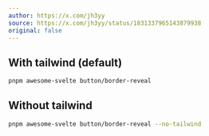 ```yaml
---
author: https://x.com/jh3yy
source: https://x.com/jh3yy/status/1831337965143879938
original: false
---
```


## With tailwind (default)

```bash
pnpm awesome-svelte button/border-reveal
```

## Without tailwind

```bash
pnpm awesome-svelte button/border-reveal --no-tailwind
```
